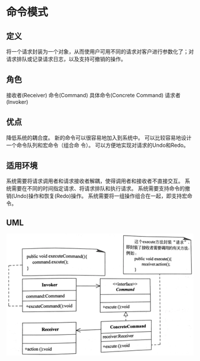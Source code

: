 # 命令模式

## 定义
将一个请求封装为一个对象，从而使用户可用不同的请求对客户进行参数化了；对请求排队或记录请求日志，以及支持可撤销的操作。

## 角色
接收者(Receiver)
命令(Command)
具体命令(Concrete Command)
请求者(Invoker)

## 优点
降低系统的耦合度。
新的命令可以很容易地加入到系统中。
可以比较容易地设计一个命令队列和宏命令（组合命 令）。
可以方便地实现对请求的Undo和Redo。

## 适用环境
系统需要将请求调用者和请求接收者解耦，使得调用者和接收者不直接交互。
系统需要在不同的时间指定请求、将请求排队和执行请求。
系统需要支持命令的撤销(Undo)操作和恢复(Redo)操作。
系统需要将一组操作组合在一起，即支持宏命令。

## UML
![](95d5a01e-d3c6-42be-99a9-52bfaed0b8d2-1215388.png)